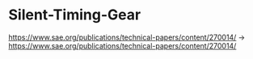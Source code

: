 # Silent-Timing-Gear
https://www.sae.org/publications/technical-papers/content/270014/ -> https://www.sae.org/publications/technical-papers/content/270014/
